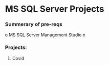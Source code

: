 # MS SQL Server Projects

### Summerary of pre-reqs
o MS SQL Server Management Studio
o 

### Projects: 
1. Covid
